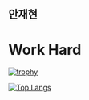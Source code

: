 ## 안재현

# Work Hard

[![trophy](https://github-profile-trophy.vercel.app/?username=MGuRi&theme=discord&no-bg=true&column=7&margin-w=15&margin-h=15)](https://github.com/ryo-ma/github-profile-trophy)


[![Top Langs](https://github-readme-stats.vercel.app/api/top-langs/?username=MGuRi&layout=compact&theme=dracula)](https://github.com/anuraghazra/github-readme-stats)
